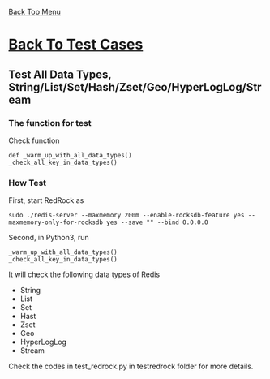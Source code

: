 [Back Top Menu](../README.md) 

# [Back To Test Cases](test_en.md)

## Test All Data Types, String/List/Set/Hash/Zset/Geo/HyperLogLog/Stream

### The function for test

Check function
```
def _warm_up_with_all_data_types()
_check_all_key_in_data_types()
```

### How Test
First, start RedRock as
```
sudo ./redis-server --maxmemory 200m --enable-rocksdb-feature yes --maxmemory-only-for-rocksdb yes --save "" --bind 0.0.0.0
```
Second, in Python3, run
```
_warm_up_with_all_data_types()
_check_all_key_in_data_types()
```
It will check the following data types of Redis
* String
* List
* Set
* Hast
* Zset
* Geo
* HyperLogLog
* Stream

Check the codes in test_redrock.py in testredrock folder for more details.